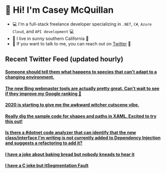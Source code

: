 # 👋 Hi! I'm Casey McQuillan

- 💻 I'm a full-stack freelance developer specializing in `.NET`, `C#`, `Azure Cloud`, and `API development` 💻
- 🌴 I live in sunny southern California 🌴
- 📲 If you want to talk to me, you can reach out on [Twitter](https://twitter.com/QuillCodes) 📲



## Recent Twitter Feed (updated hourly)

<!-- BEGIN TWEETS -->
#### [Someone should tell them what happens to species that can't adapt to a changing environment.](https://twitter.com/QuillCodes/status/1289970851169726465)

#### [The new Bing webmaster tools are actually pretty great. Can't wait to see if they improve my Google ranking 🧐](https://twitter.com/QuillCodes/status/1288577838564532224)

#### [2020 is starting to give me the awkward witcher cutscene vibe.](https://twitter.com/QuillCodes/status/1288155622005813253)

#### [Really dig the sample code for shapes and paths in XAML. Excited to try this out!](https://twitter.com/QuillCodes/status/1288145739214774274)

#### [Is there a #dotnet code analyzer that can identify that the new class/interface I'm writing is not currently added to Dependency Injection and suggests a refactoring to add it?](https://twitter.com/QuillCodes/status/1287592109139095554)

#### [I have a joke about baking bread but nobody kneads to hear it](https://twitter.com/QuillCodes/status/1287151442130644992)

#### [I have a C joke but itSegmentation Fault](https://twitter.com/QuillCodes/status/1287075570392522752)
<!-- END TWEETS -->

<!--
**cmcquillan/cmcquillan** is a ✨ _special_ ✨ repository because its `README.md` (this file) appears on your GitHub profile.

Here are some ideas to get you started:

- 🔭 I’m currently working on ...
- 🌱 I’m currently learning ...
- 👯 I’m looking to collaborate on ...
- 🤔 I’m looking for help with ...
- 💬 Ask me about ...
- 📫 How to reach me: ...
- 😄 Pronouns: ...
- ⚡ Fun fact: ...
-->
